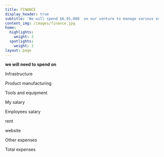 ```yaml
---
title: FINANCE
display_header: true
subtitle: 'We will spend $6,95,000  on our venture to manage various expenses.'
content_img: /images/finance.jpg
home:
  highlights:
    weight: 3
  spotlights:
    weight: 2
layout: page
---
```

**we will need to spend on**

Infrastructure 

Product manufacturing 

Tools and equipment 

My salary 

Employees salary 

rent 

website 

Other expenses 

Total expenses
